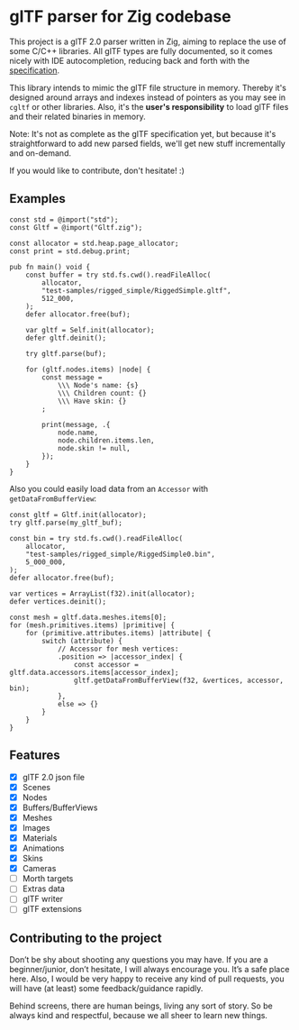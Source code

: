 # glTF parser for Zig codebase

This project is a glTF 2.0 parser written in Zig, aiming to replace the use of some C/C++ libraries. All glTF types are fully documented, so it comes nicely with IDE autocompletion, reducing
back and forth with the [specification](https://www.khronos.org/registry/glTF/specs/2.0/glTF-2.0.html).

This library intends to mimic the glTF file structure in memory. Thereby it's designed around arrays and indexes instead of pointers as you may see in `cgltf` or other libraries. Also, it's the **user's responsibility** to load glTF files and their related binaries in memory.

Note: It's not as complete as the glTF specification yet, but because it's straightforward to add new parsed fields, we'll get new stuff incrementally and on-demand.

If you would like to contribute, don't hesitate! :)

## Examples

```zig
const std = @import("std");
const Gltf = @import("Gltf.zig");

const allocator = std.heap.page_allocator;
const print = std.debug.print;

pub fn main() void {
    const buffer = try std.fs.cwd().readFileAlloc(
        allocator,
        "test-samples/rigged_simple/RiggedSimple.gltf",
        512_000,
    );
    defer allocator.free(buf);

    var gltf = Self.init(allocator);
    defer gltf.deinit();

    try gltf.parse(buf);

    for (gltf.nodes.items) |node| {
        const message =
            \\\ Node's name: {s}
            \\\ Children count: {}
            \\\ Have skin: {}
        ;

        print(message, .{
            node.name,
            node.children.items.len,
            node.skin != null,
        });
    }
}
```

Also you could easily load data from an `Accessor` with `getDataFromBufferView`:

```zig
const gltf = Gltf.init(allocator);
try gltf.parse(my_gltf_buf);

const bin = try std.fs.cwd().readFileAlloc(
    allocator,
    "test-samples/rigged_simple/RiggedSimple0.bin",
    5_000_000,
);
defer allocator.free(buf);

var vertices = ArrayList(f32).init(allocator);
defer vertices.deinit();

const mesh = gltf.data.meshes.items[0];
for (mesh.primitives.items) |primitive| {
    for (primitive.attributes.items) |attribute| {
        switch (attribute) {
            // Accessor for mesh vertices:
            .position => |accessor_index| {
                const accessor = gltf.data.accessors.items[accessor_index];
                gltf.getDataFromBufferView(f32, &vertices, accessor, bin);
            },
            else => {}
        }
    }
}

```

## Features

- [x] glTF 2.0 json file
- [x] Scenes
- [x] Nodes
- [x] Buffers/BufferViews
- [x] Meshes
- [x] Images
- [x] Materials
- [x] Animations
- [x] Skins
- [x] Cameras
- [ ] Morth targets
- [ ] Extras data
- [ ] glTF writer
- [ ] glTF extensions

## Contributing to the project

Don’t be shy about shooting any questions you may have. If you are a beginner/junior, don’t hesitate, I will always encourage you. It’s a safe place here. Also, I would be very happy to receive any kind of pull requests, you will have (at least) some feedback/guidance rapidly.

Behind screens, there are human beings, living any sort of story. So be always kind and respectful, because we all sheer to learn new things.
